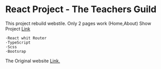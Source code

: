 # React Project - The Teachers Guild
This project rebuild webstile.
Only 2 pages work (Home,About)
Show Project [Link](https://avivabachi.github.io/TeachersGuild/)

```
·React whit Router
·TypeScript
·Scss
·Bootsrap
```

The Original website [Link.](https://www.teachersguild.org/)
